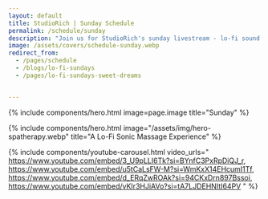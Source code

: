 ```yaml
---
layout: default
title: StudioRich | Sunday Schedule
permalink: /schedule/sunday
description: "Join us for StudioRich's sunday livestream - lo-fi sound therapy and creative sessions every week."
image: /assets/covers/schedule-sunday.webp
redirect_from:
  - /pages/schedule
  - /blogs/lo-fi-sundays
  - /pages/lo-fi-sundays-sweet-dreams


---
```

{% include components/hero.html 
  image=page.image 
  title="Sunday" %}


{% include components/hero.html 
  image="/assets/img/hero-spatherapy.webp" 
  title="A Lo-Fi Sonic Massage Experience" %}

{% include components/youtube-carousel.html video_urls="
https://www.youtube.com/embed/3_U9pLLI6Tk?si=BYnfC3PxRpDiQJ_r, 
https://www.youtube.com/embed/u5tCaLsFW-M?si=WmKxX14EHcumI1Tf,
https://www.youtube.com/embed/d_ERqZwROAk?si=94CKxDrn897Bssoi,
https://www.youtube.com/embed/vKIr3HJiAVo?si=tA7LJDEHNItI64PV
" %}

<style>
  .container {
    margin: auto;
    padding: 20px;
    text-align: center;
  }

  iframe {
    margin-top: 20px;
    border-radius: 10px;
    width: 100%;
    height: 100vh;
    border: none;
  }
</style>



